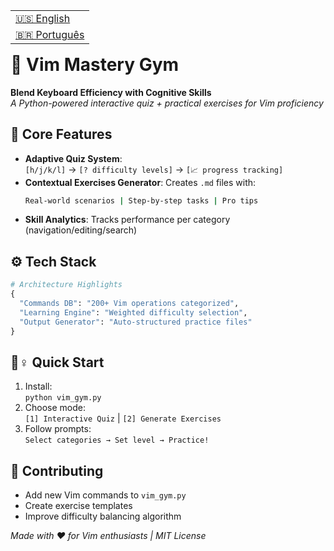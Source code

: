 <table align="right">
 <tr><td><a href="https://github.com/DevTroli/learn-vim/blob/main/README.md"> 🇺🇸 English</a></td></tr>
 <tr><td><a href="https://github.com/DevTroli/learn-vim/blob/main/README-BR.md"> 🇧🇷 Português</a></td></tr>
</table>

# 🚀 Vim Mastery Gym

**Blend Keyboard Efficiency with Cognitive Skills**  
*A Python-powered interactive quiz + practical exercises for Vim proficiency*

## 🧩 Core Features
- **Adaptive Quiz System**:  
  `[h/j/k/l]` → `[? difficulty levels]` → `[📈 progress tracking]`
- **Contextual Exercises Generator**: Creates `.md` files with:  
  ```bash
  Real-world scenarios | Step-by-step tasks | Pro tips
  ```
- **Skill Analytics**: Tracks performance per category (navigation/editing/search)

## ⚙️ Tech Stack
```python
# Architecture Highlights
{
  "Commands DB": "200+ Vim operations categorized",
  "Learning Engine": "Weighted difficulty selection",
  "Output Generator": "Auto-structured practice files"
}
```

## 🏃♀️ Quick Start
1. Install:  
   `python vim_gym.py`
2. Choose mode:  
   `[1] Interactive Quiz` | `[2] Generate Exercises`
3. Follow prompts:  
   `Select categories → Set level → Practice!`


## 🤝 Contributing
- Add new Vim commands to `vim_gym.py`
- Create exercise templates
- Improve difficulty balancing algorithm

_Made with ❤️ for Vim enthusiasts | MIT License_
